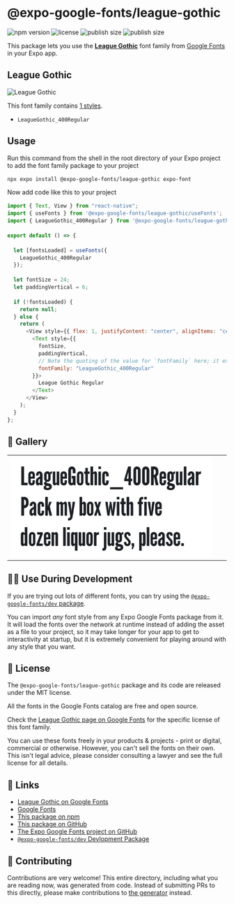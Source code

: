 # @expo-google-fonts/league-gothic

![npm version](https://flat.badgen.net/npm/v/@expo-google-fonts/league-gothic)
![license](https://flat.badgen.net/github/license/expo/google-fonts)
![publish size](https://flat.badgen.net/packagephobia/install/@expo-google-fonts/league-gothic)
![publish size](https://flat.badgen.net/packagephobia/publish/@expo-google-fonts/league-gothic)

This package lets you use the [**League Gothic**](https://fonts.google.com/specimen/League+Gothic) font family from [Google Fonts](https://fonts.google.com/) in your Expo app.

## League Gothic

![League Gothic](./font-family.png)

This font family contains [1 styles](#-gallery).

- `LeagueGothic_400Regular`

## Usage

Run this command from the shell in the root directory of your Expo project to add the font family package to your project

```sh
npx expo install @expo-google-fonts/league-gothic expo-font
```

Now add code like this to your project

```js
import { Text, View } from "react-native";
import { useFonts } from '@expo-google-fonts/league-gothic/useFonts';
import { LeagueGothic_400Regular } from '@expo-google-fonts/league-gothic/400Regular';

export default () => {

  let [fontsLoaded] = useFonts({
    LeagueGothic_400Regular
  });

  let fontSize = 24;
  let paddingVertical = 6;

  if (!fontsLoaded) {
    return null;
  } else {
    return (
      <View style={{ flex: 1, justifyContent: "center", alignItems: "center" }}>
        <Text style={{
          fontSize,
          paddingVertical,
          // Note the quoting of the value for `fontFamily` here; it expects a string!
          fontFamily: "LeagueGothic_400Regular"
        }}>
          League Gothic Regular
        </Text>
      </View>
    );
  }
};
```

## 🔡 Gallery


||||
|-|-|-|
|![LeagueGothic_400Regular](./400Regular/LeagueGothic_400Regular.ttf.png)||||


## 👩‍💻 Use During Development

If you are trying out lots of different fonts, you can try using the [`@expo-google-fonts/dev` package](https://github.com/expo/google-fonts/tree/master/font-packages/dev#readme).

You can import _any_ font style from any Expo Google Fonts package from it. It will load the fonts over the network at runtime instead of adding the asset as a file to your project, so it may take longer for your app to get to interactivity at startup, but it is extremely convenient for playing around with any style that you want.


## 📖 License

The `@expo-google-fonts/league-gothic` package and its code are released under the MIT license.

All the fonts in the Google Fonts catalog are free and open source.

Check the [League Gothic page on Google Fonts](https://fonts.google.com/specimen/League+Gothic) for the specific license of this font family.

You can use these fonts freely in your products & projects - print or digital, commercial or otherwise. However, you can't sell the fonts on their own. This isn't legal advice, please consider consulting a lawyer and see the full license for all details.

## 🔗 Links

- [League Gothic on Google Fonts](https://fonts.google.com/specimen/League+Gothic)
- [Google Fonts](https://fonts.google.com/)
- [This package on npm](https://www.npmjs.com/package/@expo-google-fonts/league-gothic)
- [This package on GitHub](https://github.com/expo/google-fonts/tree/master/font-packages/league-gothic)
- [The Expo Google Fonts project on GitHub](https://github.com/expo/google-fonts)
- [`@expo-google-fonts/dev` Devlopment Package](https://github.com/expo/google-fonts/tree/master/font-packages/dev)

## 🤝 Contributing

Contributions are very welcome! This entire directory, including what you are reading now, was generated from code. Instead of submitting PRs to this directly, please make contributions to [the generator](https://github.com/expo/google-fonts/tree/master/packages/generator) instead.
